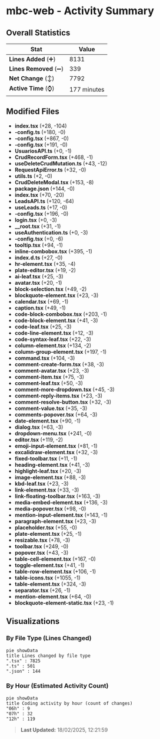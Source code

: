 # mbc-web - Activity Summary 

## Overall Statistics

| Stat                   | Value                                                             |
| ---------------------- | ----------------------------------------------------------------- |
| **Lines Added** (➕)   | 8131                                          |
| **Lines Removed** (➖) | 339                                        |
| **Net Change** (↕)    | 7792                |
| **Active Time** (⌚)   | 177 minutes |


## Modified Files
- **index.tsx** (+28, -104)
- **-config.ts** (+180, -0)
- **-config.tsx** (+867, -0)
- **-config.tsx** (+191, -0)
- **UsuariosAPI.ts** (+0, -1)
- **CrudRecordForm.tsx** (+468, -1)
- **useDeleteCrudMutation.ts** (+43, -12)
- **RequestApiError.ts** (+32, -0)
- **utils.ts** (+2, -0)
- **CrudDeleteModal.tsx** (+153, -8)
- **package.json** (+144, -0)
- **index.tsx** (+70, -20)
- **LeadsAPI.ts** (+120, -64)
- **useLeads.ts** (+17, -0)
- **-config.tsx** (+196, -0)
- **login.tsx** (+0, -3)
- **__root.tsx** (+31, -1)
- **useAuthentication.ts** (+0, -3)
- **-config.tsx** (+0, -6)
- **tooltip.tsx** (+94, -1)
- **inline-combobox.tsx** (+395, -1)
- **index.d.ts** (+27, -0)
- **hr-element.tsx** (+35, -4)
- **plate-editor.tsx** (+19, -2)
- **ai-leaf.tsx** (+25, -3)
- **avatar.tsx** (+20, -1)
- **block-selection.tsx** (+49, -2)
- **blockquote-element.tsx** (+23, -3)
- **calendar.tsx** (+69, -1)
- **caption.tsx** (+49, -1)
- **code-block-combobox.tsx** (+203, -1)
- **code-block-element.tsx** (+41, -3)
- **code-leaf.tsx** (+25, -3)
- **code-line-element.tsx** (+12, -3)
- **code-syntax-leaf.tsx** (+22, -3)
- **column-element.tsx** (+134, -2)
- **column-group-element.tsx** (+197, -1)
- **command.tsx** (+104, -3)
- **comment-create-form.tsx** (+38, -3)
- **comment-avatar.tsx** (+23, -3)
- **comment-item.tsx** (+75, -3)
- **comment-leaf.tsx** (+50, -3)
- **comment-more-dropdown.tsx** (+45, -3)
- **comment-reply-items.tsx** (+23, -3)
- **comment-resolve-button.tsx** (+32, -3)
- **comment-value.tsx** (+35, -3)
- **comments-popover.tsx** (+64, -3)
- **date-element.tsx** (+90, -1)
- **dialog.tsx** (+63, -3)
- **dropdown-menu.tsx** (+241, -0)
- **editor.tsx** (+119, -2)
- **emoji-input-element.tsx** (+81, -1)
- **excalidraw-element.tsx** (+32, -3)
- **fixed-toolbar.tsx** (+11, -1)
- **heading-element.tsx** (+41, -3)
- **highlight-leaf.tsx** (+20, -3)
- **image-element.tsx** (+88, -3)
- **kbd-leaf.tsx** (+23, -3)
- **link-element.tsx** (+33, -3)
- **link-floating-toolbar.tsx** (+163, -3)
- **media-embed-element.tsx** (+136, -3)
- **media-popover.tsx** (+98, -0)
- **mention-input-element.tsx** (+143, -1)
- **paragraph-element.tsx** (+23, -3)
- **placeholder.tsx** (+55, -0)
- **plate-element.tsx** (+25, -1)
- **resizable.tsx** (+78, -3)
- **toolbar.tsx** (+249, -0)
- **popover.tsx** (+43, -3)
- **table-cell-element.tsx** (+167, -0)
- **toggle-element.tsx** (+41, -1)
- **table-row-element.tsx** (+106, -1)
- **table-icons.tsx** (+1055, -1)
- **table-element.tsx** (+324, -3)
- **separator.tsx** (+26, -1)
- **mention-element.tsx** (+64, -0)
- **blockquote-element-static.tsx** (+23, -1)

## Visualizations

### By File Type (Lines Changed)

```mermaid
pie showData
title Lines changed by file type
".tsx" : 7825
".ts" : 501
".json" : 144
```

### By Hour (Estimated Activity Count)

```mermaid
pie showData
title Coding activity by hour (count of changes)
"06h" : 9
"07h" : 32
"12h" : 119
```


> **Last Updated:** 18/02/2025, 12:21:59